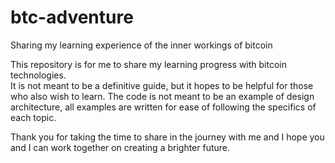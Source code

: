 # btc-adventure
Sharing my learning experience of the inner workings of bitcoin

This repository is for me to share my learning progress with bitcoin technologies.  
It is not meant to be a definitive guide, but it hopes to be helpful for those who also wish to learn.
The code is not meant to be an example of design architecture, all examples are written for ease of following the specifics of each topic.

Thank you for taking the time to share in the journey with me and I hope you and I can work together on creating a brighter future.
